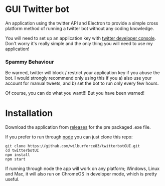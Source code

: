 # GUI Twitter bot 

An application using the twitter API and Electron to provide a simple cross platform method of running a twitter bot without any coding knowledge.

You will need to set up an application key with [twitter developer console](https://developer.twitter.com/). Don't worry it's really simple and the only thing you will need to use my application!

### Spammy Behaviour

Be warned, twitter will block / restrict your application key if you abuse the bot. I would strongly recommend only using this if you a) also use your account for manual tweets, and b) set the bot to run only every few hours.

Of course, you can do what you want!!! But you have been warned!

# Installation

Download the application from [releases](https://github.com/wilburforce83/twitterbotGUI/releases) for the pre packaged .exe file. 

If you prefer to run through [node](https://nodejs.org/en/) you can just clone this repo:

```
git clone https://github.com/wilburforce83/twitterbotGUI.git
cd twitterbotUI
npm install
npm start
```

If running through node the app will work on any platform; Windows, Linux and Mac, it will also run on ChromeOS in developer mode, which is pretty useful.
